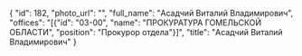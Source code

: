{
    "id": 182,
    "photo_url": "",
    "full_name": "Асадчий Виталий Владимирович",
    "offices": "[{\"id\": \"03-00\", \"name\": \"ПРОКУРАТУРА ГОМЕЛЬСКОЙ ОБЛАСТИ\", \"position\": \"Прокурор отдела\"}]",
    "title": "Асадчий Виталий Владимирович"
}